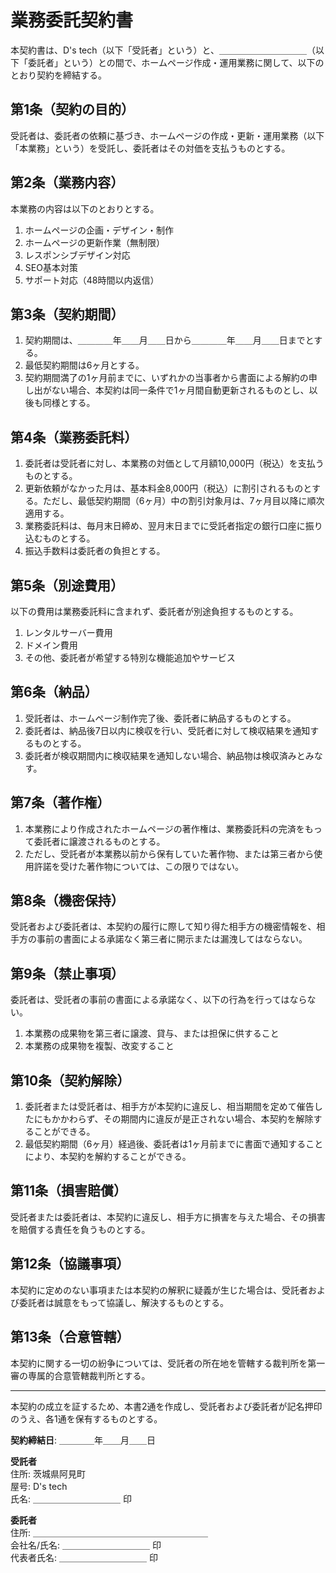 # 業務委託契約書

本契約書は、D's tech（以下「受託者」という）と、＿＿＿＿＿＿＿＿＿＿（以下「委託者」という）との間で、ホームページ作成・運用業務に関して、以下のとおり契約を締結する。

## 第1条（契約の目的）

受託者は、委託者の依頼に基づき、ホームページの作成・更新・運用業務（以下「本業務」という）を受託し、委託者はその対価を支払うものとする。

## 第2条（業務内容）

本業務の内容は以下のとおりとする。

1. ホームページの企画・デザイン・制作
2. ホームページの更新作業（無制限）
3. レスポンシブデザイン対応
4. SEO基本対策
5. サポート対応（48時間以内返信）

## 第3条（契約期間）

1. 契約期間は、＿＿＿＿年＿＿月＿＿日から＿＿＿＿年＿＿月＿＿日までとする。
2. 最低契約期間は6ヶ月とする。
3. 契約期間満了の1ヶ月前までに、いずれかの当事者から書面による解約の申し出がない場合、本契約は同一条件で1ヶ月間自動更新されるものとし、以後も同様とする。

## 第4条（業務委託料）

1. 委託者は受託者に対し、本業務の対価として月額10,000円（税込）を支払うものとする。
2. 更新依頼がなかった月は、基本料金8,000円（税込）に割引されるものとする。ただし、最低契約期間（6ヶ月）中の割引対象月は、7ヶ月目以降に順次適用する。
3. 業務委託料は、毎月末日締め、翌月末日までに受託者指定の銀行口座に振り込むものとする。
4. 振込手数料は委託者の負担とする。

## 第5条（別途費用）

以下の費用は業務委託料に含まれず、委託者が別途負担するものとする。

1. レンタルサーバー費用
2. ドメイン費用
3. その他、委託者が希望する特別な機能追加やサービス

## 第6条（納品）

1. 受託者は、ホームページ制作完了後、委託者に納品するものとする。
2. 委託者は、納品後7日以内に検収を行い、受託者に対して検収結果を通知するものとする。
3. 委託者が検収期間内に検収結果を通知しない場合、納品物は検収済みとみなす。

## 第7条（著作権）

1. 本業務により作成されたホームページの著作権は、業務委託料の完済をもって委託者に譲渡されるものとする。
2. ただし、受託者が本業務以前から保有していた著作物、または第三者から使用許諾を受けた著作物については、この限りではない。

## 第8条（機密保持）

受託者および委託者は、本契約の履行に際して知り得た相手方の機密情報を、相手方の事前の書面による承諾なく第三者に開示または漏洩してはならない。

## 第9条（禁止事項）

委託者は、受託者の事前の書面による承諾なく、以下の行為を行ってはならない。

1. 本業務の成果物を第三者に譲渡、貸与、または担保に供すること
2. 本業務の成果物を複製、改変すること

## 第10条（契約解除）

1. 委託者または受託者は、相手方が本契約に違反し、相当期間を定めて催告したにもかかわらず、その期間内に違反が是正されない場合、本契約を解除することができる。
2. 最低契約期間（6ヶ月）経過後、委託者は1ヶ月前までに書面で通知することにより、本契約を解約することができる。

## 第11条（損害賠償）

受託者または委託者は、本契約に違反し、相手方に損害を与えた場合、その損害を賠償する責任を負うものとする。

## 第12条（協議事項）

本契約に定めのない事項または本契約の解釈に疑義が生じた場合は、受託者および委託者は誠意をもって協議し、解決するものとする。

## 第13条（合意管轄）

本契約に関する一切の紛争については、受託者の所在地を管轄する裁判所を第一審の専属的合意管轄裁判所とする。

---

本契約の成立を証するため、本書2通を作成し、受託者および委託者が記名押印のうえ、各1通を保有するものとする。

**契約締結日**: ＿＿＿＿年＿＿月＿＿日

**受託者**  
住所: 茨城県阿見町  
屋号: D's tech  
氏名: ＿＿＿＿＿＿＿＿＿＿ 印

**委託者**  
住所: ＿＿＿＿＿＿＿＿＿＿＿＿＿＿＿＿＿＿＿＿  
会社名/氏名: ＿＿＿＿＿＿＿＿＿＿ 印  
代表者氏名: ＿＿＿＿＿＿＿＿＿＿ 印
